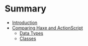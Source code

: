 # Summary

* [Introduction](README.md)
* [Comparing Haxe and ActionScript](comparing_haxe_and_actionscript/README.md)
    * [Data Types](comparing_haxe_and_actionscript/basic-types.md)
    * [Classes](comparing_haxe_and_actionscript/classes.md)

